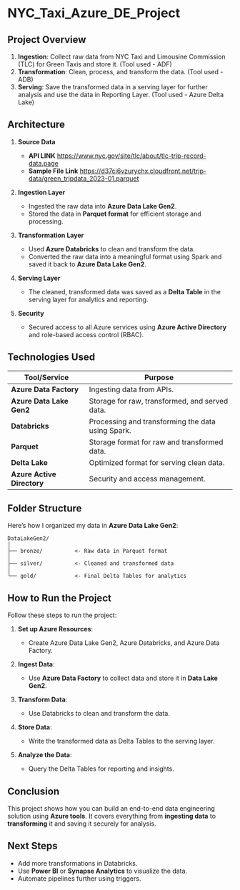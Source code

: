 # NYC_Taxi_Azure_DE_Project

##  **Project Overview**

1. **Ingestion**: Collect raw data from NYC Taxi and Limousine Commission (TLC) for Green Taxis and store it. (Tool used - ADF)
2. **Transformation**: Clean, process, and transform the data. (Tool used - ADB)
3. **Serving**: Save the transformed data in a serving layer for further analysis and use the data in Reporting Layer. (Tool used - Azure Delta Lake)

## **Architecture**

1. **Source Data**
   
   - **API LINK** https://www.nyc.gov/site/tlc/about/tlc-trip-record-data.page
   - **Sample File Link** https://d37ci6vzurychx.cloudfront.net/trip-data/green_tripdata_2023-01.parquet
     
3. **Ingestion Layer** 

   - Ingested the raw data into **Azure Data Lake Gen2**.
   - Stored the data in **Parquet format** for efficient storage and processing.

4. **Transformation Layer** 

   - Used **Azure Databricks** to clean and transform the data.
   - Converted the raw data into a meaningful format using Spark and saved it back to **Azure Data Lake Gen2**.

5. **Serving Layer** 

   - The cleaned, transformed data was saved as a **Delta Table** in the serving layer for analytics and reporting.

6. **Security** 

   - Secured access to all Azure services using **Azure Active Directory** and role-based access control (RBAC).
  

  ## **Technologies Used**

| **Tool/Service**           | **Purpose**                                       |
| -------------------------- | ------------------------------------------------- |
| **Azure Data Factory**     | Ingesting data from APIs.                         |
| **Azure Data Lake Gen2**   | Storage for raw, transformed, and served data.    |
| **Databricks**             | Processing and transforming the data using Spark. |
| **Parquet**                | Storage format for raw and transformed data.      |
| **Delta Lake**             | Optimized format for serving clean data.          |
| **Azure Active Directory** | Security and access management.                   |


## **Folder Structure**

Here’s how I organized my data in **Azure Data Lake Gen2**:

```
DataLakeGen2/
│
├── bronze/          <- Raw data in Parquet format
│
├── silver/          <- Cleaned and transformed data
│
└── gold/            <- Final Delta Tables for analytics
```

## **How to Run the Project**

Follow these steps to run the project:

1. **Set up Azure Resources**:

   - Create Azure Data Lake Gen2, Azure Databricks, and Azure Data Factory.

2. **Ingest Data**:

   - Use **Azure Data Factory** to collect data and store it in **Data Lake Gen2**.

3. **Transform Data**:

   - Use Databricks to clean and transform the data.

4. **Store Data**:

   - Write the transformed data as Delta Tables to the serving layer.

5. **Analyze the Data**:

   - Query the Delta Tables for reporting and insights.
  

## **Conclusion**

This project shows how you can build an end-to-end data engineering solution using **Azure tools**. It covers everything from **ingesting data** to **transforming** it and saving it securely for analysis.

## **Next Steps**

- Add more transformations in Databricks.
- Use **Power BI** or **Synapse Analytics** to visualize the data.
- Automate pipelines further using triggers.
